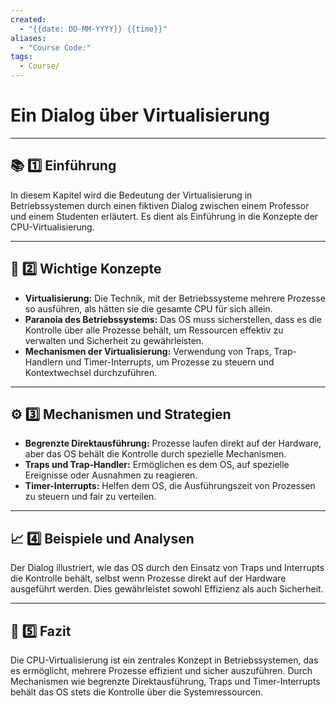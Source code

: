 ```yaml
---
created:
  - "{{date: DD-MM-YYYY}} {{time}}"
aliases:
  - "Course Code:"
tags:
  - Course/
---
```

#  **Ein Dialog über Virtualisierung**

---

## 📚 **1️⃣ Einführung**

In diesem Kapitel wird die Bedeutung der Virtualisierung in Betriebssystemen durch einen fiktiven Dialog zwischen einem Professor und einem Studenten erläutert. Es dient als Einführung in die Konzepte der CPU-Virtualisierung.

---

## 🔑 **2️⃣ Wichtige Konzepte**

- **Virtualisierung:** Die Technik, mit der Betriebssysteme mehrere Prozesse so ausführen, als hätten sie die gesamte CPU für sich allein.
- **Paranoia des Betriebssystems:** Das OS muss sicherstellen, dass es die Kontrolle über alle Prozesse behält, um Ressourcen effektiv zu verwalten und Sicherheit zu gewährleisten.
- **Mechanismen der Virtualisierung:** Verwendung von Traps, Trap-Handlern und Timer-Interrupts, um Prozesse zu steuern und Kontextwechsel durchzuführen.

---

## ⚙️ **3️⃣ Mechanismen und Strategien**

- **Begrenzte Direktausführung:** Prozesse laufen direkt auf der Hardware, aber das OS behält die Kontrolle durch spezielle Mechanismen.
- **Traps und Trap-Handler:** Ermöglichen es dem OS, auf spezielle Ereignisse oder Ausnahmen zu reagieren.
- **Timer-Interrupts:** Helfen dem OS, die Ausführungszeit von Prozessen zu steuern und fair zu verteilen.

---

## 📈 **4️⃣ Beispiele und Analysen**

Der Dialog illustriert, wie das OS durch den Einsatz von Traps und Interrupts die Kontrolle behält, selbst wenn Prozesse direkt auf der Hardware ausgeführt werden. Dies gewährleistet sowohl Effizienz als auch Sicherheit.

---

## 🎯 **5️⃣ Fazit**

Die CPU-Virtualisierung ist ein zentrales Konzept in Betriebssystemen, das es ermöglicht, mehrere Prozesse effizient und sicher auszuführen. Durch Mechanismen wie begrenzte Direktausführung, Traps und Timer-Interrupts behält das OS stets die Kontrolle über die Systemressourcen.